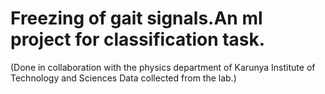 # Freezing of gait signals.An ml project for classification task.
(Done in collaboration with the physics department of Karunya Institute of Technology and Sciences
Data collected from the lab.)
